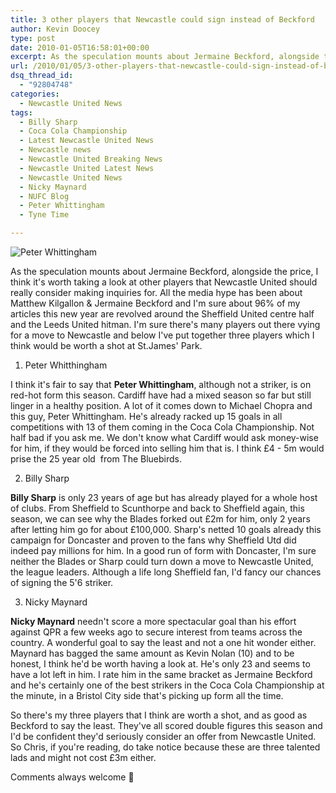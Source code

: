 ```yaml
---
title: 3 other players that Newcastle could sign instead of Beckford
author: Kevin Doocey
type: post
date: 2010-01-05T16:58:01+00:00
excerpt: As the speculation mounts about Jermaine Beckford, alongside the price..
url: /2010/01/05/3-other-players-that-newcastle-could-sign-instead-of-beckford/
dsq_thread_id:
  - "92804748"
categories:
  - Newcastle United News
tags:
  - Billy Sharp
  - Coca Cola Championship
  - Latest Newcastle United News
  - Newcastle news
  - Newcastle United Breaking News
  - Newcastle United Latest News
  - Newcastle United News
  - Nicky Maynard
  - NUFC Blog
  - Peter Whittingham
  - Tyne Time

---
```

![Peter Whittingham](http://static.guim.co.uk/sys-images/Football/Pix/pictures/2009/10/24/1256413692446/Peter-Whittingham-of-Card-001.jpg)

As the speculation mounts about Jermaine Beckford, alongside the price, I think it's worth taking a look at other players that Newcastle United should really consider making inquiries for. All the media hype has been about Matthew Kilgallon & Jermaine Beckford and I'm sure about 96% of my articles this new year are revolved around the Sheffield United centre half and the  Leeds United hitman. I'm sure there's many players out there vying for a move to Newcastle and below I've put together three players which I think would be worth a shot at St.James' Park.

1. Peter Whitthingham

I think it's fair to say that **Peter Whittingham**, although not a striker, is on red-hot form this season. Cardiff have had a mixed season so far but still linger in a healthy position. A lot of it comes down to Michael Chopra and this guy, Peter Whittingham. He's already racked up 15 goals in all competitions with 13 of them coming in the Coca Cola Championship. Not half bad if you ask me. We don't know what Cardiff would ask money-wise for him, if they would be forced into selling him that is. I think £4 - 5m would prise the 25 year old  from The Bluebirds.

2. Billy Sharp

**Billy Sharp** is only 23 years of age but has already played for a whole host of clubs. From Sheffield to Scunthorpe and back to Sheffield again, this season, we can see why the Blades forked out £2m for him, only 2 years after letting him go for about £100,000. Sharp's netted 10 goals already this campaign for Doncaster and proven to the fans why Sheffield Utd did indeed pay millions for him. In a good run of form with Doncaster, I'm sure neither the Blades or Sharp could turn down a move to Newcastle United, the league leaders. Although a life long Sheffield fan, I'd fancy our chances of signing the 5'6 striker.

3. Nicky Maynard

**Nicky Maynard** needn't score a more spectacular goal than his effort against QPR a few weeks ago to secure interest from teams across the country. A wonderful goal to say the least and not a one hit wonder either. Maynard has bagged the same amount as Kevin Nolan (10) and to be honest, I think he'd be worth having a look at. He's only 23 and seems to have a lot left in him. I rate him in the same bracket as Jermaine Beckford and he's certainly one of the best strikers in the Coca Cola Championship at the minute, in a Bristol City side that's picking up form all the time.

So there's my three players that I think are worth a shot, and as good as Beckford to say the least. They've all scored double figures this season and I'd be confident they'd seriously consider an offer from Newcastle United. So Chris, if you're reading, do take notice because these are three talented lads and might not cost £3m either.

Comments always welcome 🙂
